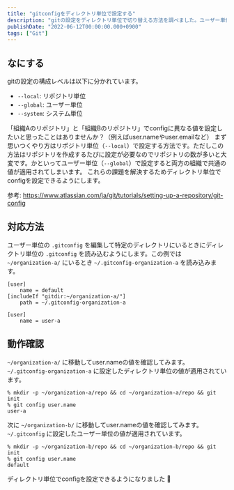 ```yaml
---
title: "gitconfigをディレクトリ単位で設定する"
description: "gitの設定をディレクトリ単位で切り替える方法を調べました。ユーザー単位の.gitconfigを編集し、特定のディレクトリで異なる設定を適用する手順を解説しました。"
publishDate: "2022-06-12T00:00:00.000+0900"
tags: ["Git"]
---
```


## なにする

gitの設定の構成レベルは以下に分かれています。

- `--local`: リポジトリ単位
- `--global`: ユーザー単位
- `--system`: システム単位

「組織Aのリポジトリ」と「組織Bのリポジトリ」でconfigに異なる値を設定したいと思ったことはありませんか？（例えばuser.nameやuser.emailなど）
まず思いつくやり方はリポジトリ単位（`--local`）で設定する方法です。ただしこの方法はリポジトリを作成するたびに設定が必要なのでリポジトリの数が多いと大変です。かといってユーザー単位（`--global`）で設定すると両方の組織で共通の値が適用されてしまいます。
これらの課題を解決するためディレクトリ単位でconfigを設定できるようにします。

参考: https://www.atlassian.com/ja/git/tutorials/setting-up-a-repository/git-config

## 対応方法

ユーザー単位の `.gitconfig` を編集して特定のディレクトリにいるときにディレクトリ単位の `.gitconfig` を読み込むようにします。この例では `~/organization-a/` にいるとき `~/.gitconfig-organization-a` を読み込みます。

```text title="~/.gitconfig"
[user]
    name = default
[includeIf "gitdir:~/organization-a/"]
  	path = ~/.gitconfig-organization-a
```

```text title="~/.gitconfig-organization-a"
[user]
    name = user-a
```

## 動作確認

`~/organization-a/` に移動してuser.nameの値を確認してみます。`~/.gitconfig-organization-a` に設定したディレクトリ単位の値が適用されています。

```shell
% mkdir -p ~/organization-a/repo && cd ~/organization-a/repo && git init
% git config user.name
user-a
```

次に `~/organization-b/` に移動してuser.nameの値を確認してみます。`~/.gitconfig` に設定したユーザー単位の値が適用されています。

```shell
% mkdir -p ~/organization-b/repo && cd ~/organization-b/repo && git init
% git config user.name
default
```

ディレクトリ単位でconfigを設定できるようになりました 🎉
